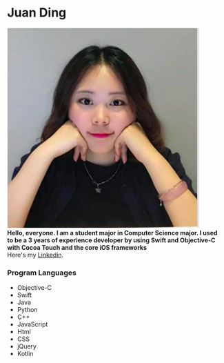 # Juan Ding 
![Getting Started](./dj.jpg)<br />
**Hello, everyone. I am a student major in Computer Science major. I used to be a 3 years of experience developer by using Swift and Objective-C with Cocoa Touch and the core iOS frameworks**<br />
Here's my [Linkedin](https://Linkedin.com/in/juan-ding-603739180).<br />
### Program Languages
- Objective-C
- Swift
- Java
- Python
- C++
- JavaScript
- Html
- CSS
- jQuery
- Kotlin
  